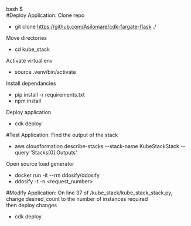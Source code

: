 bash $\
#Deploy Application:
Clone repo
  - git clone https://github.com/Asilomare/cdk-fargate-flask ./
 
 Move directories
  - cd kube_stack
 
 Activate virtual env
  - source .venv/bin/activate
 
 Install dependancies
  - pip install -r requirements.txt
  - npm install
 
 Deploy application
  - cdk deploy

#Test Application:
  Find the output of the stack
  - aws cloudformation describe-stacks --stack-name KubeStackStack --query 'Stacks[0].Outputs' 
 
  Open source load generator
  - docker run -it --rm ddosify/ddosify
  - ddosify -t <put the output link here> -n <request_number>
  
#Modify Application:
  On line 37 of /kube_stack/kube_stack_stack.py, change desired_count to the number of instances required\
  then deploy changes
  - cdk deploy

